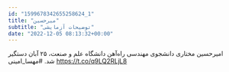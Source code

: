 ```yaml
---
id: "1599678342655258624_1"
title: "میرحسین"
subtitle: "توضیحات آزمایشی"
date: "2022-12-05 08:13:32+00:00"
---
```

امیرحسین مختاری دانشجوی مهندسی راه‌آهن دانشگاه علم و صنعت،  ۲۵ آبان  دستگیر شد. 
#مهسا_امینی https://t.co/q9LQ2RLjL8
